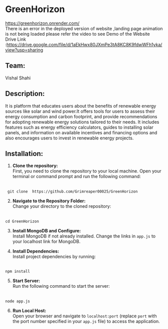 # GreenHorizon
https://greenhorizon.onrender.com/  <br>
There is an error in the deployed version of website ,landing page animation is not being loaded please refer the video to see Demo of the Website <br>
Drive Link :https://drive.google.com/file/d/1aEkHwx80JXmPe3tA8KC8K9fdwWFh1yka/view?usp=sharing
## Team:
Vishal Shahi
## Description:
It is platform that educates users about the benefits of renewable energy sources like solar and wind power.It offers tools for users to assess their energy consumption and carbon footprint, and provide recommendations for adopting renewable energy solutions tailored to their needs. It includes features such as energy efficiency calculators, guides to installing solar panels, and information on available incentives and financing options and also encourages users to invest in renewable energy projects.
## Installation:

1. **Clone the repository:**  
   First, you need to clone the repository to your local machine. Open your terminal or command prompt and run the following command:

######
     git clone  https://github.com/Grimreaper00025/GreenHorizon
2. **Navigate to the Repository Folder:**  
Change your directory to the cloned repository:

######
    cd GreenHorizon

3. **Install MongoDB and Configure:**  
Install MongoDB if not already installed. Change the links in `app.js` to your localhost link for MongoDB.

4. **Install Dependencies:**  
Install project dependencies by running:

######
    npm install


5. **Start Server:**  
Run the following command to start the server:

######
    node app.js


6. **Run Local Host:**  
Open your browser and navigate to `localhost:port` (replace `port` with the port number specified in your `app.js` file) to access the application.



